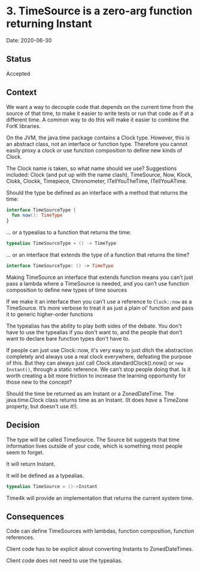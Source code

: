 # 3. TimeSource is a zero-arg function returning Instant

Date: 2020-06-30

## Status

Accepted

## Context

We want a way to decouple code that depends on the current time from the source of that time, to make it easier to write tests or run that code as if at a different time.  A common way to do this will make it easier to combine the ForK libraries.

On the JVM, the java.time package contains a Clock type. However, this is an abstract class, not an interface or function type.  Therefore you cannot easily proxy a clock or use function composition to define new kinds of Clock.

The Clock name is taken, so what name should we use?  Suggestions included: Clock (and put up with the name clash), TimeSource, Now, Klock, Clokk, Clockk, Timepiece, Chronometer, ITellYouTheTime, ITellYouATime.

Should the type be defined as an interface with a method that returns the time:

```kotlin
interface TimeSourceType {
  fun now(): TimeType
}
```

... or a typealias to a function that returns the time:

```kotlin
typealias TimeSourceType = () -> TimeType
```

... or an interface that extends the type of a function that returns the time?  

```kotlin
interface TimeSourceType: () -> TimeType
```

Making TimeSource an interface that extends function means you can’t just pass a lambda where a TimeSource is needed, and you can’t use function composition to define new types of time sources

If we make it an interface then you can't use a reference to `Clock::now` as a TimeSource. It’s more verbose to treat it as just a plain ol’ function and pass it to generic higher-order functions

The typealias has the ability to play both sides of the debate. You don't have to use the typealias if you don't want to, and the people that don't want to declare bare function types don't have to.

If people can just use Clock::now, it's very easy to just ditch the abstraction completely and always use a real clock everywhere, defeating the purpose of this. But they can always just call Clock.standardClock().now() or `new Instant()`, through a static reference.  We can’t stop people doing that. Is it worth creating a bit more friction to increase the learning opportunity for those new to the concept?


Should the time be returned as am Instant or a ZonedDateTime.  The java.time.Clock class returns time as an Instant.  (It does _have_ a TimeZone property, but doesn't use it!).


## Decision

The type will be called TimeSource. The Source bit suggests that time information lives outside of your code, which is something most people seem to forget.

It will return Instant.

It will be defined as a typealias.

```kotlin
typealias TimeSource = ()->Instant
```

Time4k will provide an implementation that returns the current system time.


## Consequences

Code can define TimeSources with lambdas, function composition, function references.

Client code has to be explicit about converting Instants to ZonedDateTimes.

Client code does not need to use the typealias.
